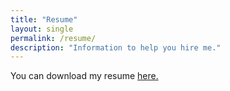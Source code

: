 ```yaml
---
title: "Resume"
layout: single
permalink: /resume/
description: "Information to help you hire me."
---
```


You can download my resume [here.](jonstites_resume.pdf)